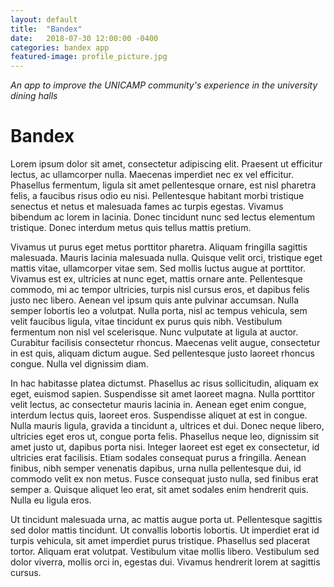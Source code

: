 ```yaml
---
layout: default
title:  "Bandex"
date:   2018-07-30 12:00:00 -0400
categories: bandex app
featured-image: profile_picture.jpg
---
```


_An app to improve the UNICAMP community's experience in the university dining halls_

# Bandex


Lorem ipsum dolor sit amet, consectetur adipiscing elit. Praesent ut efficitur lectus, ac ullamcorper nulla. Maecenas imperdiet nec ex vel efficitur. Phasellus fermentum, ligula sit amet pellentesque ornare, est nisl pharetra felis, a faucibus risus odio eu nisi. Pellentesque habitant morbi tristique senectus et netus et malesuada fames ac turpis egestas. Vivamus bibendum ac lorem in lacinia. Donec tincidunt nunc sed lectus elementum tristique. Donec interdum metus quis tellus mattis pretium.

Vivamus ut purus eget metus porttitor pharetra. Aliquam fringilla sagittis malesuada. Mauris lacinia malesuada nulla. Quisque velit orci, tristique eget mattis vitae, ullamcorper vitae sem. Sed mollis luctus augue at porttitor. Vivamus est ex, ultricies at nunc eget, mattis ornare ante. Pellentesque commodo, mi ac tempor ultricies, turpis nisl cursus eros, et dapibus felis justo nec libero. Aenean vel ipsum quis ante pulvinar accumsan. Nulla semper lobortis leo a volutpat. Nulla porta, nisl ac tempus vehicula, sem velit faucibus ligula, vitae tincidunt ex purus quis nibh. Vestibulum fermentum non nisl vel scelerisque. Nunc vulputate at ligula at auctor. Curabitur facilisis consectetur rhoncus. Maecenas velit augue, consectetur in est quis, aliquam dictum augue. Sed pellentesque justo laoreet rhoncus congue. Nulla vel dignissim diam.

In hac habitasse platea dictumst. Phasellus ac risus sollicitudin, aliquam ex eget, euismod sapien. Suspendisse sit amet laoreet magna. Nulla porttitor velit lectus, ac consectetur mauris lacinia in. Aenean eget enim congue, interdum lectus quis, laoreet eros. Suspendisse aliquet at est in congue. Nulla mauris ligula, gravida a tincidunt a, ultrices et dui. Donec neque libero, ultricies eget eros ut, congue porta felis. Phasellus neque leo, dignissim sit amet justo ut, dapibus porta nisi. Integer laoreet est eget ex consectetur, id ultricies erat facilisis. Etiam sodales consequat purus a fringilla. Aenean finibus, nibh semper venenatis dapibus, urna nulla pellentesque dui, id commodo velit ex non metus. Fusce consequat justo nulla, sed finibus erat semper a. Quisque aliquet leo erat, sit amet sodales enim hendrerit quis. Nulla eu ligula eros.

Ut tincidunt malesuada urna, ac mattis augue porta ut. Pellentesque sagittis sed dolor mattis tincidunt. Ut convallis lobortis lobortis. Ut imperdiet erat id turpis vehicula, sit amet imperdiet purus tristique. Phasellus sed placerat tortor. Aliquam erat volutpat. Vestibulum vitae mollis libero. Vestibulum sed dolor viverra, mollis orci in, egestas dui. Vivamus hendrerit lorem at sagittis cursus.